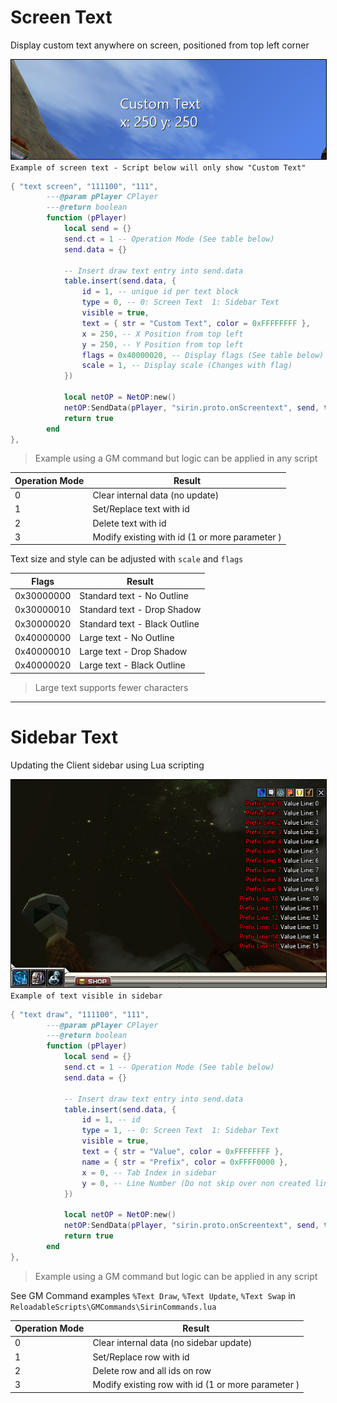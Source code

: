 # Screen Text

Display custom text anywhere on screen, positioned from top left corner

<img style="border:1px solid black" src="img/sirin_text_custom.png"/> \
`Example of screen text - Script below will only show "Custom Text"`

```lua
{ "text screen", "111100", "111",
        ---@param pPlayer CPlayer
        ---@return boolean
        function (pPlayer)
            local send = {}
            send.ct = 1 -- Operation Mode (See table below)
            send.data = {}

            -- Insert draw text entry into send.data
            table.insert(send.data, {
                id = 1, -- unique id per text block 
                type = 0, -- 0: Screen Text  1: Sidebar Text
                visible = true,
                text = { str = "Custom Text", color = 0xFFFFFFFF },
                x = 250, -- X Position from top left
                y = 250, -- Y Position from top left
                flags = 0x40000020, -- Display flags (See table below)
                scale = 1, -- Display scale (Changes with flag)
            })

            local netOP = NetOP:new()
            netOP:SendData(pPlayer, "sirin.proto.onScreentext", send, true)
            return true
        end
},
```
> Example using a GM command but logic can be applied in any script

| Operation Mode  | Result   |
|---|---|
| 0  | Clear internal data (no update) |
| 1  | Set/Replace text with id |
| 2  | Delete text with id |
| 3  | Modify existing with id (1 or more parameter ) |

Text size and style can be adjusted with `scale` and `flags`

| Flags  | Result   |
|---|---|
| 0x30000000  | Standard text - No Outline  |
| 0x30000010  | Standard text - Drop Shadow |
| 0x30000020  | Standard text - Black Outline |
| 0x40000000  | Large text - No Outline  |
| 0x40000010  | Large text - Drop Shadow |
| 0x40000020  | Large text - Black Outline |

> Large text supports fewer characters


***

# Sidebar Text

Updating the Client sidebar using Lua scripting

<img style="border:1px solid black" src="img/sirin_text_side2.png"/> \
`Example of text visible in sidebar`

```lua
{ "text draw", "111100", "111",
        ---@param pPlayer CPlayer
        ---@return boolean
        function (pPlayer)
            local send = {}
            send.ct = 1 -- Operation Mode (See table below)
            send.data = {}

            -- Insert draw text entry into send.data
            table.insert(send.data, {
                id = 1, -- id 
                type = 1, -- 0: Screen Text  1: Sidebar Text
                visible = true,
                text = { str = "Value", color = 0xFFFFFFFF },
                name = { str = "Prefix", color = 0xFFFF0000 },
                x = 0, -- Tab Index in sidebar
                y = 0, -- Line Number (Do not skip over non created lines)
            })

            local netOP = NetOP:new()
            netOP:SendData(pPlayer, "sirin.proto.onScreentext", send, true)
            return true
        end
},
```
> Example using a GM command but logic can be applied in any script

See GM Command examples `%Text Draw`, `%Text Update`, `%Text Swap` in `ReloadableScripts\GMCommands\SirinCommands.lua`

| Operation Mode  | Result   |
|---|---|
| 0  | Clear internal data (no sidebar update) |
| 1  | Set/Replace row with id |
| 2  | Delete row and all ids on row |
| 3  | Modify existing row with id (1 or more parameter ) |